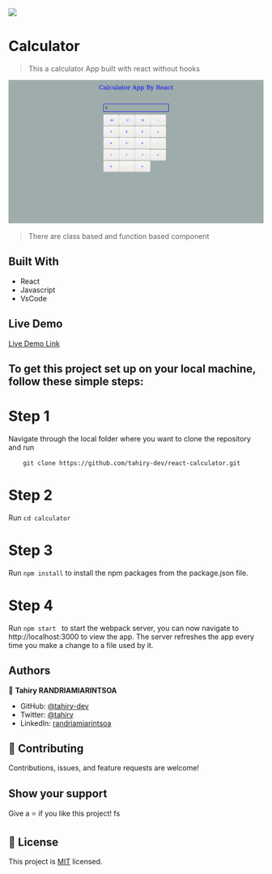 ![](https://img.shields.io/badge/Microverse-blueviolet)

# Calculator

> This a calculator App built with react without hooks 

![screenshot](./app_screenshot.png)

> There are class based and function based component

## Built With

- React
- Javascript
- VsCode

## Live Demo

[Live Demo Link](https://reactcalculapp.herokuapp.com/)


## To get this project set up on your local machine, follow these simple steps:

# Step 1
Navigate through the local folder where you want to clone the repository and run
``` 
    git clone https://github.com/tahiry-dev/react-calculator.git 
```

# Step 2
Run ``` cd calculator ```

# Step 3
Run ``` npm install ``` to install the npm packages from the package.json file.

# Step 4
Run ```npm start ``` to start the webpack server, you can now navigate to http://localhost:3000 to view the app. The server refreshes the app every time you make a change to a file used by it.

## Authors

👤 **Tahiry RANDRIAMIARINTSOA**

- GitHub: [@tahiry-dev](https://github.com/tahiry-dev)
- Twitter: [@tahiry](https://twitter.com/Tahiry94825074)
- LinkedIn: [randriamiarintsoa](https://www.linkedin.com/in/tahiry-randriamiarintsoa/)

## 🤝 Contributing

Contributions, issues, and feature requests are welcome!

## Show your support

Give a ⭐️ if you like this project!
fs
## 📝 License

This project is [MIT](lic.url) licensed.
